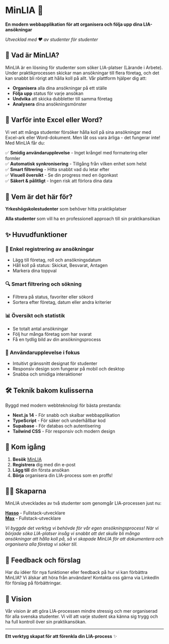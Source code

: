 # MinLIA 🎯

**En modern webbapplikation för att organisera och följa upp dina LIA-ansökningar**

_Utvecklad med ❤️ av studenter för studenter_

## 🎯 Vad är MinLIA?

MinLIA är en lösning för studenter som söker LIA-platser (Lärande i Arbete). Under praktikprocessen skickar man ansökningar till flera företag, och det kan snabbt bli rörigt att hålla koll på allt. Vår plattform hjälper dig att:

- **Organisera** alla dina ansökningar på ett ställe
- **Följa upp** status för varje ansökan
- **Undvika** att skicka dubbletter till samma företag
- **Analysera** dina ansökningsmönster

## 🚫 Varför inte Excel eller Word?

Vi vet att många studenter försöker hålla koll på sina ansökningar med Excel-ark eller Word-dokument. Men låt oss vara ärliga - det fungerar inte! Med MinLIA får du:

✅ **Smidig användarupplevelse** - Inget krångel med formatering eller formler  
✅ **Automatisk synkronisering** - Tillgång från vilken enhet som helst  
✅ **Smart filtrering** - Hitta snabbt vad du letar efter  
✅ **Visuell översikt** - Se din progress med en ögonkast  
✅ **Säkert & pålitligt** - Ingen risk att förlora dina data

## 👥 Vem är det här för?

**Yrkeshögskolestudenter** som behöver hitta praktikplatser

**Alla studenter** som vill ha en professionell approach till sin praktikansökan

## ✨ Huvudfunktioner

### 📝 Enkel registrering av ansökningar

- Lägg till företag, roll och ansökningsdatum
- Håll koll på status: Skickat, Besvarat, Antagen
- Markera dina toppval

### 🔍 Smart filtrering och sökning

- Filtrera på status, favoriter eller sökord
- Sortera efter företag, datum eller andra kriterier

### 📊 Översikt och statistik

- Se totalt antal ansökningar
- Följ hur många företag som har svarat
- Få en tydlig bild av din ansökningsprocess

### 💫 Användarupplevelse i fokus

- Intuitivt gränssnitt designat för studenter
- Responsiv design som fungerar på mobil och desktop
- Snabba och smidiga interaktioner

## 🛠️ Teknik bakom kulisserna

Byggd med modern webbteknologi för bästa prestanda:

- **Next.js 14** - För snabb och skalbar webbapplikation
- **TypeScript** - För säker och underhållbar kod
- **Supabase** - För databas och autentisering
- **Tailwind CSS** - För responsiv och modern design

## 🚀 Kom igång

1. **Besök** [MinLIA](https://minlia.vercel.app/)
2. **Registrera** dig med din e-post
3. **Lägg till** din första ansökan
4. **Börja** organisera din LIA-process som en proffs!

## 👨‍💻 Skaparna

MinLIA utvecklades av två studenter som genomgår LIA-processen just nu:

**[Hasso](https://www.linkedin.com/in/hassohamid/)** - Fullstack-utvecklare  
**[Max](https://www.linkedin.com/in/maxnordin/)** - Fullstack-utvecklare

_Vi byggde det verktyg vi behövde för vår egen ansökningsprocess! När vi började söka LIA-platser insåg vi snabbt att det skulle bli många ansökningar att hålla koll på, så vi skapade MinLIA för att dokumentera och organisera alla företag vi söker till._

## 💬 Feedback och förslag

Har du idéer för nya funktioner eller feedback på hur vi kan förbättra MinLIA? Vi älskar att höra från användare! Kontakta oss gärna via LinkedIn för förslag på förbättringar.

## 🎯 Vision

Vår vision är att göra LIA-processen mindre stressig och mer organiserad för alla svenska studenter. Vi vill att varje student ska känna sig trygg och ha full kontroll över sin praktikansökan.

---

**Ett verktyg skapat för att förenkla din LIA-process** ✨
